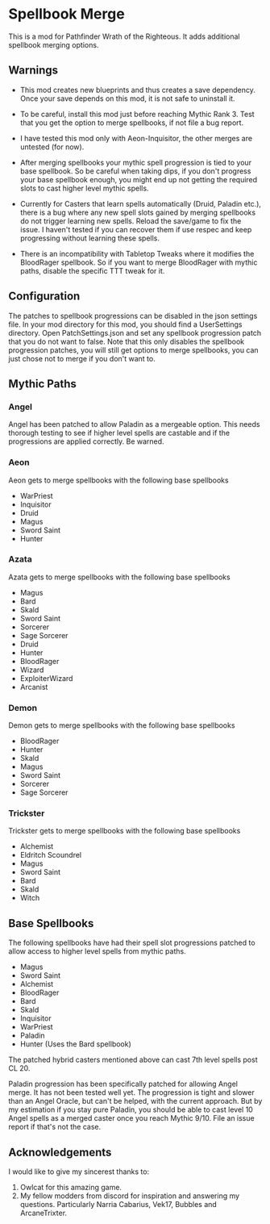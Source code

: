﻿# Spellbook Merge

This is a mod for Pathfinder Wrath of the Righteous. It adds additional spellbook merging options.

## Warnings

* This mod creates new blueprints and thus creates a save dependency. Once your save depends on this mod, it is not safe to uninstall it.

* To be careful, install this mod just before reaching Mythic Rank 3. Test that you get the option to merge spellbooks, if not file a bug report.

* I have tested this mod only with Aeon-Inquisitor, the other merges are untested (for now).

* After merging spellbooks your mythic spell progression is tied to your base spellbook. So be careful when taking dips, if you don't progress your base spellbook enough, you might end up not getting the required slots to cast higher level mythic spells.

* Currently for Casters that learn spells automatically (Druid, Paladin etc.), there is a bug where any new spell slots gained by merging spellbooks do not trigger learning new spells. Reload the save/game to fix the issue. I haven't tested if you can recover them if use respec and keep progressing without learning these spells.

* There is an incompatibility with Tabletop Tweaks where it modifies the BloodRager spellbook. So if you want to merge BloodRager with mythic paths, disable the specific TTT tweak for it.

## Configuration

The patches to spellbook progressions can be disabled in the json settings file.
In your mod directory for this mod, you should find a UserSettings directory. Open PatchSettings.json and set any spellbook progression patch that you do not want to false.
Note that this only disables the spellbook progression patches, you will still get options to merge spellbooks, you can just chose not to merge if you don't want to.

## Mythic Paths

### Angel

Angel has been patched to allow Paladin as a mergeable option. This needs thorough testing to see if higher level spells are castable and if the progressions are applied correctly. Be warned.


### Aeon

Aeon gets to merge spellbooks with the following base spellbooks

* WarPriest
* Inquisitor
* Druid
* Magus
* Sword Saint
* Hunter

### Azata
Azata gets to merge spellbooks with the following base spellbooks
* Magus
* Bard
* Skald
* Sword Saint
* Sorcerer
* Sage Sorcerer
* Druid
* Hunter
* BloodRager
* Wizard
* ExploiterWizard
* Arcanist

### Demon
Demon gets to merge spellbooks with the following base spellbooks
* BloodRager
* Hunter
* Skald
* Magus
* Sword Saint
* Sorcerer
* Sage Sorcerer

### Trickster
Trickster gets to merge spellbooks with the following base spellbooks
* Alchemist
* Eldritch Scoundrel
* Magus
* Sword Saint
* Bard
* Skald
* Witch


## Base Spellbooks

The following spellbooks have had their spell slot progressions patched to allow access to higher level spells from mythic paths.

* Magus
* Sword Saint
* Alchemist
* BloodRager
* Bard
* Skald
* Inquisitor
* WarPriest
* Paladin
* Hunter (Uses the Bard spellbook)

The patched hybrid casters mentioned above can cast 7th level spells post CL 20.

Paladin progression has been specifically patched for allowing Angel merge. It has not been tested well yet. The progression is tight and slower than an Angel Oracle, but can't be helped, with the current approach. But by my estimation if you stay pure Paladin, you should be able to cast level 10 Angel spells as a merged caster once you reach Mythic 9/10.
File an issue report if that's not the case.


## Acknowledgements

I would like to give my sincerest thanks to:

1. Owlcat for this amazing game.
2. My fellow modders from discord for inspiration and answering my questions. Particularly Narria Cabarius, Vek17, Bubbles and ArcaneTrixter.